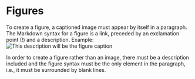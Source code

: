 # Figures

To create a figure, a captioned image must appear by itself in a paragraph. The Markdown syntax for a figure is a link, preceded by an exclamation point (!) and a description. 
Example: 
![This description will be the figure caption](path/to/image.png)

In order to create a figure rather than an image, there must be a description included and the figure syntax must be the only element in the paragraph, i.e., it must be surrounded by blank lines.
